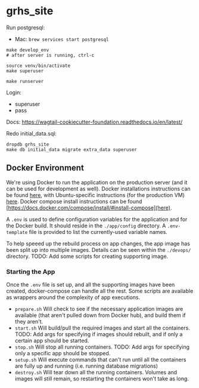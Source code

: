 # grhs_site

Run postgresql:

- Mac: `brew services start postgresql`

```
make develop_env
# after server is running, ctrl-c

source venv/bin/activate
make superuser

make runserver
```

Login:

- superuser
- pass

Docs: https://wagtail-cookiecutter-foundation.readthedocs.io/en/latest/

Redo initial_data.sql:

```
dropdb grhs_site
make db initial_data migrate extra_data superuser
```

## Docker Environment

We're using Docker to run the application on the production server (and it can be used for development as well). Docker installations instructions can be found [here](https://docs.docker.com/install/), with Ubuntu-specific instructions (for the production VM) [here](https://docs.docker.com/install/linux/docker-ce/ubuntu/). Docker compose install instructions can be found [https://docs.docker.com/compose/install/#install-compose](here).

A `.env` is used to define configuration variables for the application and for the Docker build. It should reside in the `./app/config` directory. A `.env-template` file is provided to list the currently-used variable names.

To help speeed up the rebuild process on app changes, the app image has been split up into multiple images. Details can be seen within the `./devops/` directory. TODO: Add some scripts for creating supporting image.

### Starting the App

Once the `.env` file is set up, and all the supporting images have been created, docker-compose can handle all the rest. Some scripts are available as wrappers around the complexity of app executions.

- `prepare.sh` Will check to see if the necessary application images are available (that aren't pulled down from Docker hub), and build them if they aren't.
- `start.sh` Will build/pull the required images and start all the containers. TODO: Add args for specifying if images should rebuilt, and if only a certain app should be started.
- `stop.sh` Will stop all running containers. TODO: Add args for specifying only a specific app should be stopped.
- `setup.sh` Will execute commands that can't run until all the containers are fully up and running (i.e. running database migrations)
- `destroy.sh` Will tear down all the running containers. Volumes and images will still remain, so restarting the containers won't take as long.
